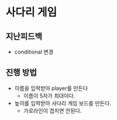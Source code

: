 # 사다리 게임
## 지난피드백
* conditional 변경
## 진행 방법
* 이름을 입력받아 player를 만든다
  * 이름이 5자가 최대이다.
* 높이를 입력받아 사다리 게임 보드를 만든다.
    * 가로라인이 겹치면 안된다.
    